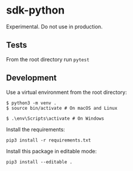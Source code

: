 # sdk-python

Experimental. Do not use in production.

## Tests
From the root directory run `pytest`

## Development
Use a virtual environment from the root directory:
```
$ python3 -m venv .
$ source bin/activate # On macOS and Linux

$ .\env\Scripts\activate # On Windows
```
Install the requirements:
```
pip3 install -r requirements.txt
```
Install this package in editable mode:
```
pip3 install --editable .
```